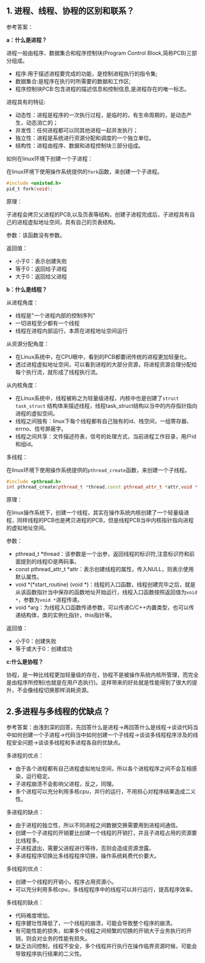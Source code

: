 ## 1. 进程、线程、协程的区别和联系？

参考答案：

**a：什么是进程？**

进程一般由程序、数据集合和程序控制块(Program Control Block,简称PCB)三部分组成。

- 程序:用于描述进程要完成的功能，是控制进程执行的指令集;
- 数据集合:是程序在执行时所需要的数据和工作区;
- 程序控制块PCB:包含进程的描述信息和控制信息,是进程存在的唯一标志。

进程具有的特征:

- 动态性：进程是程序的一次执行过程，是临时的，有生命周期的，是动态产生，动态消亡的；
- 并发性：任何进程都可以同其他进程一起并发执行；
- 独立性：进程是系统进行资源分配和调度的一个独立单位。
- 结构性：进程由程序、数据和进程控制块三部分组成。

如何在linux环境下创建一个子进程：

在linux环境下使用操作系统提供的`fork`函数，来创建一个子进程。

```c
#include <unisted.h>
pid_t fork(void);
```

原理：

子进程会拷贝父进程的PCB,以及页表等结构，创建子进程完成后，子进程具有自己的进程虚拟地址空间，具有自己的页表结构。

参数：该函数没有参数。

返回值：

- 小于0：表示创建失败
- 等于0：返回给子进程
- 大于0：返回给父进程

**b：什么是线程？**

从进程角度：

- 线程是"一个进程内部的控制序列"
- 一切进程至少都有一个线程
- 线程在进程内部运行，本质在进程地址空间运行

从资源分配角度：

- 在Linux系统中，在CPU眼中，看到的PCB都要闭传统的进程更加轻量化。
- 透过进程虚拟地址空间，可以看到进程的大部分资源，将进程资源合理分配给每个执行流，就形成了线程执行流。

从内核角度：

- 在Linux系统中，线程被称之为轻量级进程，内核中也是创建了`struct task_struct` 结构体来描述线程，线程task_struct结构以当中的内存指针指向进程的虚拟空间。
- 线程之间独有：linux下每个线程都有自己独有的id、栈空间，一组寄存器、errno、信号屏蔽字。
- 线程之间共享：文件描述符表，信号的处理方式，当前进程工作目录，用户id和组id。

多线程：

在linux环境下使用操作系统提供的`pthread_create`函数，来创建一个子线程。

```cpp
#include <pthread.h>
int pthread_create(pthread_t *thread,const pthread_attr_t *attr,void *(*start_routine) (void *),void *arg);
```

原理：

在linux操作系统下，创建一个线程，其实在操作系统内核创建了一个轻量级进程，同样线程的PCB也是拷贝进程的PCB，但是线程PCB当中内核指针指向进程的虚拟地址空间。

参数：

- pthread_t *thread：该参数是一个出参，返回线程的标识符,注意标识符和前面提到的线程ID是两码事。
- const pthread_attr_t *attr：表示创建线程的属性，传入NULL，则表示使用默认属性。
- void *(*start_routine) (void *)：线程的入口函数，线程创建完毕之后，就是从该函数指针当中保存的函数地址开始运行，线程入口函数按照返回值为`void *`，参数为`void *`进程传递。
- void *arg：为线程入口函数传递参数，可以传递C/C++内置类型，也可以传递结构体，类的实例化指针，this指针等。

返回值：

- 小于0：创建失败
- 等于或大于0：创建成功

**c:什么是协程？**

协程，是一种比线程更加轻量级的存在，协程不是被操作系统内核所管理，而完全是由程序所控制(也就是在用户态执行)。这样带来的好处就是性能得到了很大的提升，不会像线程切换那样消耗资源。



## 2.多进程与多线程的优缺点？

参考答案：由浅到深的回答，先回答什么是进程->再回答什么是线程->谈谈代码当中如何创建一个子进程->代码当中如何创建一个子线程->谈谈多线程程序涉及的线程安全问题->谈谈多线程和多进程各自的优缺点。

多进程的优点：

- 由于各个进程都有自己进程虚拟地址空间，所以各个进程程序之间不会互相感染，运行稳定。
- 子进程崩溃不会影响父进程，反之，同理。
- 多个进程可以充分利用多核cpu，并行的运行，不用担心对程序结果造成二义性。

多进程的缺点：

- 由于进程的独立性，所以不同进程之间数据交换需要用到进程间通信。
- 创建一个子进程的开销要比创建一个线程的开销打，并且子进程占用的资源要比线程多。
- 子进程退出，需要父进程进行等待，否则会造成资源泄露。
- 多进程程序切换比多线程程序切换，操作系统耗费代价要大。

多线程的优点：

- 创建一个线程的开销小，程序占用资源小。
- 可以充分利用多核cpu，多线程程序中的线程可以并行运行，提高程序效率。

多线程的缺点：

- 代码难度增加。
- 程序健壮性降低了，一个线程的崩溃，可能会导致整个程序的崩溃。
- 有可能性能的损失，如果多个线程之间频繁的切换的开销大于业务执行的开销，则会对业务的性能有损失。
- 缺乏访问控制，线程不安全，多个线程并行执行在操作临界资源时候，可能会导致程序执行结果的二义性。

